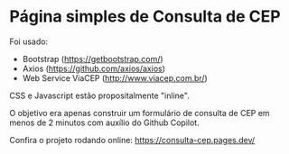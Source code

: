 # Página simples de Consulta de CEP

Foi usado:

- Bootstrap (https://getbootstrap.com/)
- Axios (https://github.com/axios/axios)
- Web Service ViaCEP (http://www.viacep.com.br/)

CSS e Javascript estão propositalmente "inline".

O objetivo era apenas construir um formulário de consulta de CEP em menos de 2 minutos com auxílio do Github Copilot.

Confira o projeto rodando online:
https://consulta-cep.pages.dev/
